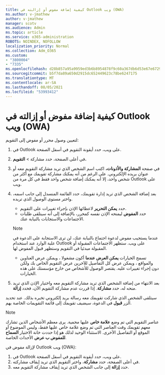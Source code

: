 ```yaml
---
title: كيفية إضافة مفوض أو إزالته في Outlook ويب (OWA)
ms.author: v-jmathew
author: v-jmathew
manager: scotv
ms.audience: Admin
ms.topic: article
ms.service: o365-administration
ROBOTS: NOINDEX, NOFOLLOW
localization_priority: Normal
ms.collection: Adm_O365
ms.custom:
- "3800004"
- "7335"
ms.openlocfilehash: d28b857a95a9959ed3b6b8954878f9c60a367db6d53e67e6729b174c5ce7b364
ms.sourcegitcommit: b5f7da89a650d2915dc652449623c78be6247175
ms.translationtype: MT
ms.contentlocale: ar-SA
ms.lasthandoff: 08/05/2021
ms.locfileid: "53993412"
---
```

# <a name="how-to-add-or-remove-a-delegate-in-outlook-on-the-web-owa"></a>كيفية إضافة مفوض أو إزالته في Outlook ويب (OWA)

لتعيين وصول محرر أو مفوض إلى التقويم:

1. في Outlook على ويب، حدد أيقونة التقويم في أسفل الصفحة.
2. في أعلى الصفحة، حدد مشاركة > **التقويم.**
3. في صفحة **المشاركة والأذونات،** اكتب اسم الشخص الذي تريد مشاركة التقويم معه أو عنوان بريده الإلكتروني. على الرغم من أنه يمكنك مشاركة تقويمك مع أكثر من شخص واحد، إلا أنه يمكنك إضافة شخص واحد فقط في كل مرة من Outlook على ويب.
4. بعد إضافة الشخص الذي تريد إدارة تقويمك، حدد القائمة المنسدل إلى جانب اسمه، واختر مستوى الوصول الذي تريده.

    - حدد **يمكن التحرير** لاعطائها الإذن بإجراء تغييرات على التقويم.
    - حدد **المفوض** ليمنحه الإذن نفسه كمحرر، بالإضافة إلى أنه سيتلقى طلبات الاجتماعات والاستجابات بالنيابة عنك.
    > [!NOTE]
    > عندما يستجيب مفوض لدعوة اجتماع بالنيابة عنك، لن ترى الاستجابة على الدعوة في علبة الوارد عند استخدام Outlook على ويب. ستظهر الاجتماعات المقبولة أو المقبولة مبدئيا في التقويم وستظهر قبول المفوض لها.
    - تسمح الخيارات **يمكن العرض عندما** أكون مشغولا ،  ويمكن عرض العناوين والمواقع ، ويمكن عرض كل التفاصيل للآخرين عرض التقويم الخاص بك ولكن دون إجراء تغييرات عليه.  يقتصر الوصول للأشخاص من خارج مؤسستك على هذه الخيارات.

5. بعد الانتهاء من إضافة الشخص الذي تريد مشاركة التقويم معه واختيار الإذن الذي تريد منحه له، حدد **مشاركة**. إذا قررت عدم مشاركة التقويم الآن، فحدد **إزالة**.

سيتلقى الشخص الذي شاركت تقويمك معه رسالة بريد إلكتروني تخبره بذلك. عند تحديد الزر **قبول** في الدعوة، سيضيف تقويمك إلى قائمة التقويمات الخاصة بهم.

> [!NOTE]
> عناصر التقويم التي تم وضع **علامة خاص** عليها محمية. يرى معظم الأشخاص الذين تشارك معهم تقويمك وقت العناصر التي تم وضع علامة خاص عليها فقط، وليس الموضوع أو الموقع أو التفاصيل الأخرى. الاستثناء الوحيد لذلك هو إذا حددت خانة الاختيار **السماح للمفوض ب عرض** الأحداث الخاصة.

لإزالة مفوض في Outlook ويب (OWA):

1. في Outlook على ويب، حدد أيقونة التقويم في أسفل الصفحة.
2. في أعلى الصفحة، حدد **مشاركة**، واختر التقويم الذي تريد إيقاف مشاركته.
3. حدد **إزالة** إلى جانب الشخص الذي تريد إيقاف مشاركة التقويم معه.
